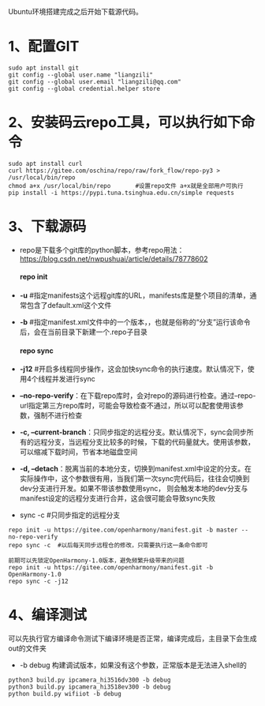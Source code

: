 Ubuntu环境搭建完成之后开始下载源代码。

# 1、配置GIT

```
sudo apt install git
git config --global user.name "liangzili"
git config --global user.email "liangzili@qq.com"
git config --global credential.helper store
```

# 2、安装码云repo工具，可以执行如下命令

```
sudo apt install curl
curl https://gitee.com/oschina/repo/raw/fork_flow/repo-py3 > /usr/local/bin/repo
chmod a+x /usr/local/bin/repo       #设置repo文件 a+x就是全部用户可执行
pip install -i https://pypi.tuna.tsinghua.edu.cn/simple requests
```

# 3、下载源码

- repo是下载多个git库的python脚本，参考repo用法：https://blog.csdn.net/nwpushuai/article/details/78778602

  #### repo init

- **-u**	#指定manifests这个远程git库的URL，manifests库是整个项目的清单，通常包含了default.xml这个文件

- **-b**	#指定manifest.xml文件中的一个版本，，也就是俗称的“分支”运行该命令后，会在当前目录下新建一个.repo子目录

  #### repo sync

- **-j12** #开启多线程同步操作，这会加快sync命令的执行速度。默认情况下，使用4个线程并发进行sync

- **–no-repo-verify**：在下载repo库时，会对repo的源码进行检查。通过–repo-url指定第三方repo库时，可能会导致检查不通过，所以可以配套使用该参数，强制不进行检查

- **-c, –current-branch**：只同步指定的远程分支。默认情况下，sync会同步所有的远程分支，当远程分支比较多的时候，下载的代码量就大。使用该参数，可以缩减下载时间，节省本地磁盘空间

- **-d, –detach**：脱离当前的本地分支，切换到manifest.xml中设定的分支。在实际操作中，这个参数很有用，当我们第一次sync完代码后，往往会切换到dev分支进行开发。如果不带该参数使用sync， 则会触发本地的dev分支与manifest设定的远程分支进行合并，这会很可能会导致sync失败

- sync -c			#只同步指定的远程分支

```
repo init -u https://gitee.com/openharmony/manifest.git -b master --no-repo-verify
repo sync -c  #以后每天同步远程仓的修改，只需要执行这一条命令即可

前期可以先锁定OpenHarmony-1.0版本，避免频繁升级带来的问题
repo init -u https://gitee.com/openharmony/manifest.git -b OpenHarmony-1.0
repo sync -c -j12
```

# 4、编译测试

可以先执行官方编译命令测试下编译环境是否正常，编译完成后，主目录下会生成out的文件夹

- -b debug 构建调试版本，如果没有这个参数，正常版本是无法进入shell的

```
python3 build.py ipcamera_hi3516dv300 -b debug
python3 build.py ipcamera_hi3518ev300 -b debug
python build.py wifiiot -b debug
```